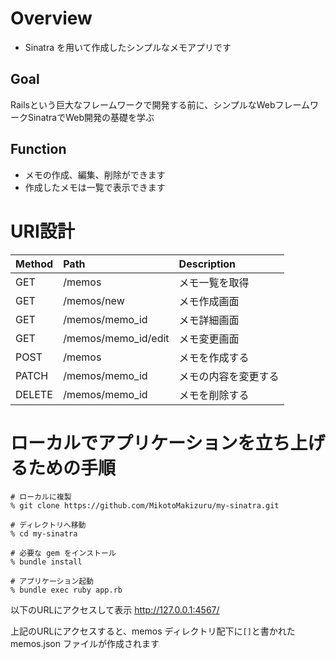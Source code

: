 # Overview
- Sinatra を用いて作成したシンプルなメモアプリです

## Goal
Railsという巨大なフレームワークで開発する前に、シンプルなWebフレームワークSinatraでWeb開発の基礎を学ぶ

## Function
- メモの作成、編集、削除ができます
- 作成したメモは一覧で表示できます

# URI設計
|Method|Path|Description|
|:---|:---|:---|
|GET|/memos|メモ一覧を取得|
|GET|/memos/new|メモ作成画面|
|GET|/memos/memo_id|メモ詳細画面|
|GET|/memos/memo_id/edit|メモ変更画面|
|POST|/memos|メモを作成する|
|PATCH|/memos/memo_id|メモの内容を変更する|
|DELETE|/memos/memo_id|メモを削除する|

# ローカルでアプリケーションを立ち上げるための手順
```
# ローカルに複製
% git clone https://github.com/MikotoMakizuru/my-sinatra.git

# ディレクトリへ移動
% cd my-sinatra

# 必要な gem をインストール
% bundle install

# アプリケーション起動
% bundle exec ruby app.rb
```
以下のURLにアクセスして表示
http://127.0.0.1:4567/

上記のURLにアクセスすると、memos ディレクトリ配下に`[]`と書かれた memos.json ファイルが作成されます
